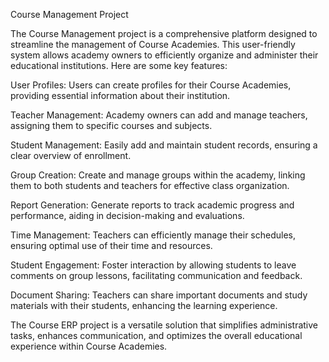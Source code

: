Course Management Project


The Course Management project is a comprehensive platform designed to streamline the management of Course Academies. This user-friendly system allows academy owners to efficiently organize and administer their educational institutions. Here are some key features:

User Profiles: Users can create profiles for their Course Academies, providing essential information about their institution.

Teacher Management: Academy owners can add and manage teachers, assigning them to specific courses and subjects.

Student Management: Easily add and maintain student records, ensuring a clear overview of enrollment.

Group Creation: Create and manage groups within the academy, linking them to both students and teachers for effective class organization.

Report Generation: Generate reports to track academic progress and performance, aiding in decision-making and evaluations.

Time Management: Teachers can efficiently manage their schedules, ensuring optimal use of their time and resources.

Student Engagement: Foster interaction by allowing students to leave comments on group lessons, facilitating communication and feedback.

Document Sharing: Teachers can share important documents and study materials with their students, enhancing the learning experience.

The Course ERP project is a versatile solution that simplifies administrative tasks, enhances communication, and optimizes the overall educational experience within Course Academies.